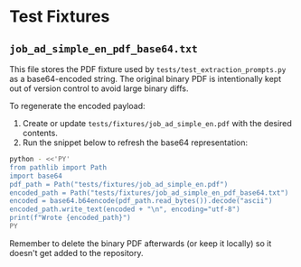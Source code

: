 # Test Fixtures

## `job_ad_simple_en_pdf_base64.txt`

This file stores the PDF fixture used by `tests/test_extraction_prompts.py` as a base64-encoded string. The original binary PDF is intentionally kept out of version control to avoid large binary diffs.

To regenerate the encoded payload:

1. Create or update `tests/fixtures/job_ad_simple_en.pdf` with the desired contents.
2. Run the snippet below to refresh the base64 representation:

```bash
python - <<'PY'
from pathlib import Path
import base64
pdf_path = Path("tests/fixtures/job_ad_simple_en.pdf")
encoded_path = Path("tests/fixtures/job_ad_simple_en_pdf_base64.txt")
encoded = base64.b64encode(pdf_path.read_bytes()).decode("ascii")
encoded_path.write_text(encoded + "\n", encoding="utf-8")
print(f"Wrote {encoded_path}")
PY
```

Remember to delete the binary PDF afterwards (or keep it locally) so it doesn't get added to the repository.
